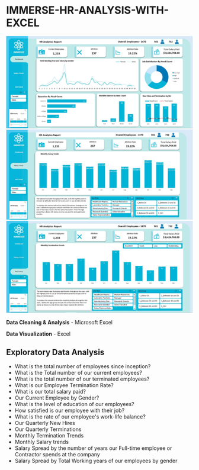 # IMMERSE-HR-ANALYSIS-WITH-EXCEL


![image](https://github.com/calfav/IMMERSE-HR-ANALYSIS-WITH-EXCEL/blob/main/Dashboard.png)
![image](https://github.com/calfav/IMMERSE-HR-ANALYSIS-WITH-EXCEL/blob/main/Salary%20Trends.png)
![image](https://github.com/calfav/IMMERSE-HR-ANALYSIS-WITH-EXCEL/blob/main/Attrition.png)




**Data Cleaning & Analysis** - Microsoft Excel

**Data Visualization** - Excel

## Exploratory Data Analysis

-  What is the total number of employees since inception?
-  What is the Total number of our current employees?
-  What is the total number of our terminated employees?
-  What is our Employee Termination Rate?
-  What is our total salary paid?
-  Our Current Employee by Gender?
-  What is the level of education of our employees?
-  How satisfied is our employee with their job?
-  What is the rate of our employee's work-life balance?
-  Our Quarterly New Hires
-  Our Quarterly Terminations
-  Monthly Termination Trends
-  Monthly Salary trends
-  Salary Spread by the number of years our Full-time employee or Contractor spends at the company
-  Salary Spread by Total Working  years of our employees by gender




